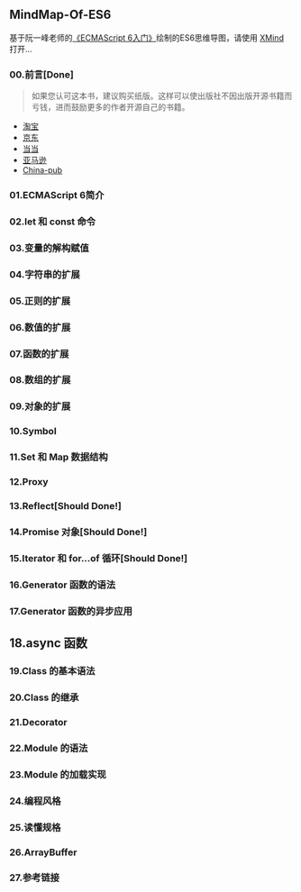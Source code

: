 MindMap-Of-ES6
-----------
基于阮一峰老师的[《ECMAScript 6入门》](http://es6.ruanyifeng.com/)绘制的ES6思维导图，请使用 [XMind](http://www.xmind.net/download/) 打开...

### 00.前言[Done]
> 如果您认可这本书，建议购买纸版。这样可以使出版社不因出版开源书籍而亏钱，进而鼓励更多的作者开源自己的书籍。

- [淘宝](https://s.taobao.com/search?q=ES6+%E6%A0%87%E5%87%86%E5%85%A5%E9%97%A8+%E7%AC%AC2%E7%89%88)
- [京东](http://item.jd.com/11849235.html)
- [当当](http://product.dangdang.com/23840431.html)
- [亚马逊](http://www.amazon.cn/ES6-%E6%A0%87%E5%87%86%E5%85%A5%E9%97%A8-%E9%98%AE%E4%B8%80%E5%B3%B0/dp/B01A18WWAG/)
- [China-pub](http://product.china-pub.com/4904712)

### 01.ECMAScript 6简介

### 02.let 和 const 命令
### 03.变量的解构赋值
### 04.字符串的扩展
### 05.正则的扩展
### 06.数值的扩展
### 07.函数的扩展
### 08.数组的扩展
### 09.对象的扩展
### 10.Symbol

### 11.Set 和 Map 数据结构
### 12.Proxy
### 13.Reflect[Should Done!]
### 14.Promise 对象[Should Done!]
### 15.Iterator 和 for...of 循环[Should Done!]
### 16.Generator 函数的语法
### 17.Generator 函数的异步应用
## 18.async 函数
### 19.Class 的基本语法
### 20.Class 的继承
### 21.Decorator
### 22.Module 的语法
### 23.Module 的加载实现

### 24.编程风格
### 25.读懂规格
### 26.ArrayBuffer
### 27.参考链接
